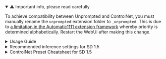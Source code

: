 <details open><summary>⚠️ Important info, please read carefully</summary>

To achieve compatibility between Unprompted and ControlNet, you must manually rename the `unprompted` extension folder to `_unprompted`. This is due to [a limitation in the Automatic1111 extension framework](https://github.com/AUTOMATIC1111/stable-diffusion-webui/issues/8011) whereby priority is determined alphabetically. Restart the WebUI after making this change.

</details>

<details><summary>Usage Guide</summary>

Bodysnatcher's default settings are designed to work well for most users. However, here are some general tips to help you get the best results:

- **Always use this template on the img2img inpaint tab.** If you want to perform inference on the entire image (rather than a masked subject), set `mask_method` to `none` but still use the inpaint tab.

- **Inpainting masks are generated automatically from the `class`.** If the original image contains multiple subjects of the same class, you can manually paint out the areas you *don't* want to process. By default, your manual mask is subtracted from the automatic mask.

- **Masked content mode:** For standard models, set this to `Original`. For inpainting models, set this to `Fill`.

- For inpainting models, I recommend choosing a high value for `Inpainting conditioning mask strength` in the WebUI settings (e.g. between 0.8 and 1). Lower values will result in more of the original image being retained, at the cost of the new subject's likeness. I have found it is better to retain qualities of the original image via ControlNet models.

- **You must download ControlNet models separately before using the ControlNet presets.** Check the `unprompted/templates/common/presets/controlnet` folder for more information on model names. In most cases, you can simply Google the model name to find a working download link.

- **ControlNet presets are NOT cross-compatible between SD 1.5 and SDXL!** At the time of writing, most of the presets are for SD 1.5. SDXL does not have many great ControlNet models yet. The best I've found for use with this template are `controlnetxlCNXL_ecomxlSoftedge` and `controlnetxlCNXL_xinsirCannyv2`.

</details>

<details><summary>Recommended inference settings for SD 1.5</summary>

Here are some guidelines for achieving the best results with this template:

- The new `vivarium_v1` ControlNet body preset enforces its own inference settings, thus many of the tips below do not apply when using this preset!
- Use either `magic_mirror` or `fidelity` ControlNet body preset.
- Use either the `subtle` or `general` inference preset. The former provides the best image quality while the latter provides improved subject likeness.
- Use an inpainting model with strong knowledge of human anatomy, such as EpicPhotoGasm or AbsoluteReality.
- Use the WebUI's Refiner to switch to a non-inpainting model at ~0.8 steps. This will add extra detail to your final image.
- If you have a strong computer, set your inpaint area to `Only masked` mode and increase the resolution by as much as your GPU and checkpoint can handle. On my 3090, I get great results with 768x768.
- You can paint out areas of the image you *don't* want to process and they will be subtracted from the final mask. This is useful for images containing multiple subjects.
- Enable the Facelift template to improve the quality of faces.

</details>

<details><summary>ControlNet Preset Cheatsheet for SD 1.5</summary>

Each of the included ControlNet presets was designed with a specific purpose in mind. 

- (NEW!) `vivarium` (1 unit): This is an experimental preset that utilizes the `instructp2p` model, opinionated inference settings, and some files from Civitai for fast, accurate bodyswaps. It is the only preset that does not necessarily benefit from using an inpainting model or `[txt2mask]`.
- `fidelity` (4 units): Strives to produce the most accurate swap results without making any concessions. As such, it is also the most resource-intensive and slow.
- `magic_mirror` (3 units): Strikes a good balance between accuracy and speed. If we auto-enabled the CN features, this would be the default preset.
- `quickshot` (1 unit): Produces a decent swap with only a single unit, although it's not as accurate as the other presets.
- `face_doctor` (2 unit): Preset designed for face closeups only.

Alternatively, you can set the preset to `none` and configure your ControlNet units manually.

</details>